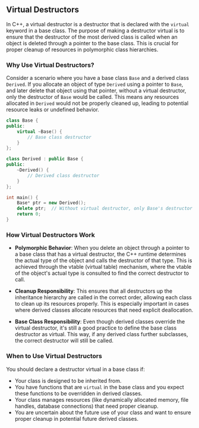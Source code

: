 ## Virtual Destructors

In C++, a virtual destructor is a destructor that is declared with the `virtual` keyword in a base class. The purpose of making a destructor virtual is to ensure that the destructor of the most derived class is called when an object is deleted through a pointer to the base class. This is crucial for proper cleanup of resources in polymorphic class hierarchies.

### Why Use Virtual Destructors?

Consider a scenario where you have a base class `Base` and a derived class `Derived`. If you allocate an object of type `Derived` using a pointer to `Base`, and later delete that object using that pointer, without a virtual destructor, only the destructor of `Base` would be called. This means any resources allocated in `Derived` would not be properly cleaned up, leading to potential resource leaks or undefined behavior.

```cpp
class Base {
public:
    virtual ~Base() {
        // Base class destructor
    }
};

class Derived : public Base {
public:
    ~Derived() {
        // Derived class destructor
    }
};

int main() {
    Base* ptr = new Derived();
    delete ptr;  // Without virtual destructor, only Base's destructor would be called
    return 0;
}
```

### How Virtual Destructors Work

- **Polymorphic Behavior**: When you delete an object through a pointer to a base class that has a virtual destructor, the C++ runtime determines the actual type of the object and calls the destructor of that type. This is achieved through the vtable (virtual table) mechanism, where the vtable of the object's actual type is consulted to find the correct destructor to call.
- **Cleanup Responsibility**: This ensures that all destructors up the inheritance hierarchy are called in the correct order, allowing each class to clean up its resources properly. This is especially important in cases where derived classes allocate resources that need explicit deallocation.

- **Base Class Responsibility**: Even though derived classes override the virtual destructor, it's still a good practice to define the base class destructor as virtual. This way, if any derived class further subclasses, the correct destructor will still be called.

### When to Use Virtual Destructors

You should declare a destructor virtual in a base class if:

- Your class is designed to be inherited from.
- You have functions that are `virtual` in the base class and you expect these functions to be overridden in derived classes.
- Your class manages resources (like dynamically allocated memory, file handles, database connections) that need proper cleanup.
- You are uncertain about the future use of your class and want to ensure proper cleanup in potential future derived classes.
